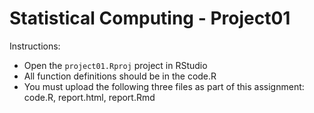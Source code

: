 # Statistical Computing - Project01

Instructions:

- Open the `project01.Rproj` project in RStudio
- All function definitions should be in the code.R 
- You must upload the following three files as part of this assignment: code.R, report.html, report.Rmd